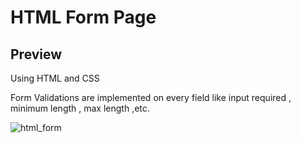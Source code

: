<h1>HTML Form Page</h1>
<h2>Preview</h2>
<p>Using HTML and CSS</p>
<p>Form Validations are implemented on every field like input required , minimum length , max length ,etc. </p>

![html_form](https://github.com/yash45829/Web-Dev-Practise/assets/117001910/a79701d3-4184-499f-ae64-cf6577e0a512)
